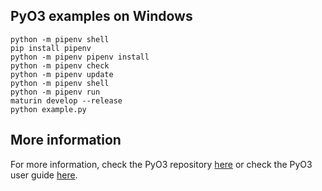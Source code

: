 ## PyO3 examples on Windows

```
python -m pipenv shell
pip install pipenv
python -m pipenv pipenv install
python -m pipenv check
python -m pipenv update
python -m pipenv shell
python -m pipenv run
maturin develop --release
python example.py
```


## More information

For more information, check the PyO3 repository [here](https://github.com/PyO3/pyo3) or check the PyO3 user guide [here](https://pyo3.rs/main/).